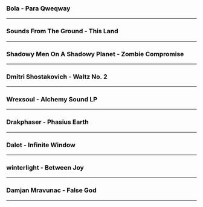 ### <a href="https://www.youtube.com/watch?v=pkbXucb7mtA" style="color: black; text-decoration: none;">Bola - Para Qweqway</a>
---
### <a href="https://www.youtube.com/watch?v=d_34u3yowvE" style="color: black; text-decoration: none;">Sounds From The Ground - This Land</a>
---
### <a href="https://www.youtube.com/watch?v=RgmufUgVmi8" style="color: black; text-decoration: none;">Shadowy Men On A Shadowy Planet - Zombie Compromise</a>
---
### <a href="https://www.youtube.com/watch?v=mmCnQDUSO4I" style="color: black; text-decoration: none;">Dmitri Shostakovich - Waltz No. 2</a>
---
### <a href="https://archive.org/details/exp037" style="color: black; text-decoration: none;">Wrexsoul - Alchemy Sound LP</a>
---
### <a href="https://www.youtube.com/watch?v=0VpQi7EOEDg" style="color: black; text-decoration: none;">Drakphaser - Phasius Earth</a>
---
### <a href="https://www.youtube.com/watch?v=oAN_UVHtCro" style="color: black; text-decoration: none;">Dalot - Infinite Window</a>
---
### <a href="https://www.youtube.com/watch?v=hxdfiHGrcCA" style="color: black; text-decoration: none;">winterlight - Between Joy</a>
---
### <a href="https://www.youtube.com/watch?v=ZCDAszFV-7U" style="color: black; text-decoration: none;">Damjan Mravunac - False God</a>
---
